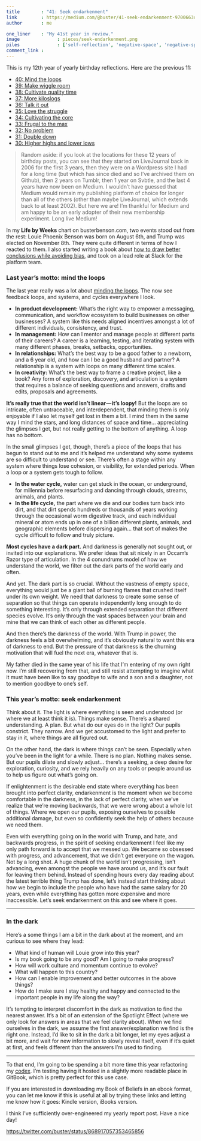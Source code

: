 ```yaml
---
title        : "41: Seek endarkenment"
link         : https://medium.com/@buster/41-seek-endarkenment-9700663dea67
author       : me

one_liner    : "My 41st year in review."
image			   : pieces/seek-endarkenment.png
piles			   : ['self-reflection', 'negative-space', 'negative-space']
comment_link : 
---
```


This is my 12th year of yearly birthday reflections. Here are the previous 11:

* [40: Mind the loops](/2016/05/28/mind-the-loops)
* [39: Make wiggle room](/2015/06/13/make-wiggle-room)
* [38: Cultivate quality time](/2014/05/28/cultivate-quality-time)
* [37: More kiloslogs](/2013/05/28/more-kiloslogs)
* [36: Talk it out](/2012/05/28/talk-it-out)
* [35: Love the struggle](/2011/05/28/cultivate-the-core)
* [34: Cultivating the core](/2010/05/28/cultivate-the-core)
* [33: Frugal to the max](/2009/05/28/frugal-to-the-max)
* [32: No problem](/2008/05/27/no-problem)
* [31: Double down](/2007/05/29/double-down)
* [30: Higher highs and lower lows](/2006/05/31/higher-highs-lower-lows)


> Random aside: if you look at the locations for these 12 years of birthday posts, you can see that they started on LiveJournal back in 2006 for the first 3 years, then they were on a Wordpress site I had for a long time (but which has since died and so I’ve archived them on Github), then 2 years on Tumblr, then 1 year on Svbtle, and the last 4 years have now been on Medium. I wouldn’t have guessed that Medium would remain my publishing platform of choice for longer than all of the others (other than maybe LiveJournal, which extends back to at least 2002). But here we are! I’m thankful for Medium and am happy to be an early adopter of their new membership experiment. Long live Medium!


In my **Life by Weeks** chart on busterbenson.com, two events stood out from the rest: Louie Phoenix Benson was born on August 6th, and Trump was elected on November 8th. They were quite different in terms of how I reacted to them. I also started writing a book about [how to draw better conclusions while avoiding bias](https://medium.com/thinking-is-hard/4-conundrums-of-intelligence-2ab78d90740f), and took on a lead role at Slack for the platform team.

### Last year’s motto: mind the loops

The last year really was a lot about [minding the loops](/2016/05/28/mind-the-loop). The now see feedback loops, and systems, and cycles everywhere I look.

* **In product development:** What’s the right way to empower a messaging, communication, and workflow ecosystem to build businesses on other businesses? A system like this needs aligned incentives amongst a lot of different individuals, consistency, and trust.
* **In management:** How can I mentor and manage people at different parts of their careers? A career is a learning, testing, and iterating system with many different phases, breaks, setbacks, opportunities.
* **In relationships:** What’s the best way to be a good father to a newborn, and a 6 year old, and how can I be a good husband and partner? A relationship is a system with loops on many different time scales.
* **In creativity:** What’s the best way to frame a creative project, like a book? Any form of exploration, discovery, and articulation is a system that requires a balance of seeking questions and answers, drafts and edits, proposals and agreements.

**It’s really true that the world isn’t linear — it’s loopy!** But the loops are so intricate, often untraceable, and interdependent, that minding them is only enjoyable if I also let myself get lost in them a bit. I mind them in the same way I mind the stars, and long distances of space and time… appreciating the glimpses I get, but not really getting to the bottom of anything. A loop has no bottom.

In the small glimpses I get, though, there’s a piece of the loops that has begun to stand out to me and it’s helped me understand why some systems are so difficult to understand or see. There’s often a stage within any system where things lose cohesion, or visibility, for extended periods. When a loop or a system gets tough to follow.

* **In the water cycle,** water can get stuck in the ocean, or underground, for millennia before resurfacing and dancing through clouds, streams, animals, and plants.
* **In the life cycle,** the part where we die and our bodies turn back into dirt, and that dirt spends hundreds or thousands of years working through the occasional worm digestive track, and each individual mineral or atom ends up in one of a billion different plants, animals, and geographic elements before dispersing again… that sort of makes the cycle difficult to follow and truly picture.

**Most cycles have a dark part.** And darkness is generally not sought out, or invited into our explanations. We prefer ideas that sit nicely in an Occam’s Razor type of articulation. In the 4 conundrums model of how we understand the world, we filter out the dark parts of the world early and often.

And yet. The dark part is so crucial. Without the vastness of empty space, everything would just be a giant ball of burning flames that crushed itself under its own weight. We need that darkness to create some sense of separation so that things can operate independently long enough to do something interesting. It’s only through extended separation that different species evolve. It’s only through the vast spaces between your brain and mine that we can think of each other as different people.

And then there’s the darkness of the world. With Trump in power, the darkness feels a bit overwhelming, and it’s obviously natural to want this era of darkness to end. But the pressure of that darkness is the churning motivation that will fuel the next era, whatever that is.

My father died in the same year of his life that I’m entering of my own right now. I’m still recovering from that, and still resist attempting to imagine what it must have been like to say goodbye to wife and a son and a daughter, not to mention goodbye to one’s self.

### This year’s motto: seek endarkenment

Think about it. The light is where everything is seen and understood (or where we at least think it is). Things make sense. There’s a shared understanding. A plan. But what do our eyes do in the light? Our pupils constrict. They narrow. And we get accustomed to the light and prefer to stay in it, where things are all figured out.

On the other hand, the dark is where things can’t be seen. Especially when you’ve been in the light for a while. There is no plan. Nothing makes sense. But our pupils dilate and slowly adjust… there’s a seeking, a deep desire for exploration, curiosity, and we rely heavily on any tools or people around us to help us figure out what’s going on.

If enlightenment is the desirable end state where everything has been brought into perfect clarity, endarkenment is the moment when we become comfortable in the darkness, in the lack of perfect clarity, when we’ve realize that we’re moving backwards, that we were wrong about a whole lot of things. Where we open our pupils, exposing ourselves to possible additional damage, but even so confidently seek the help of others because we need them.

Even with everything going on in the world with Trump, and hate, and backwards progress, in the spirit of seeking endarkenment I feel like my only path forward is to accept that we messed up. We became so obsessed with progress, and advancement, that we didn’t get everyone on the wagon. Not by a long shot. A huge chunk of the world isn’t progressing, isn’t advancing, even amongst the people we have around us, and it’s our fault for leaving them behind. Instead of spending hours every day reading about the latest terrible thing Trump has done, let’s instead start thinking about how we begin to include the people who have had the same salary for 20 years, even while everything has gotten more expensive and more inaccessible. Let’s seek endarkenment on this and see where it goes.

----

### In the dark

Here’s a some things I am a bit in the dark about at the moment, and am curious to see where they lead:

* What kind of human will Louie grow into this year?
* Is my book going to be any good? Am I going to make progress?
* How will work culture and momentum continue to evolve?
* What will happen to this country?
* How can I enable improvement and better outcomes in the above things?
* How do I make sure I stay healthy and happy and connected to the important people in my life along the way?

It’s tempting to interpret discomfort in the dark as motivation to find the nearest answer. It’s a bit of an extension of the Spotlight Effect (where we only look for answers in areas that we feel clarity about). When we find ourselves in the dark, we assume the first answer/explanation we find is the right one. Instead, I’d like to sit in the dark a bit longer, let my eyes adjust a bit more, and wait for new information to slowly reveal itself, even if it’s quiet at first, and feels different than the answers I’m used to finding.

----

To that end, I’m going to be spending a bit more time this year refactoring my [codex](/beliefs). I’m testing having it hosted in a slightly more readable place in GitBook, which is pretty perfect for this use case. 

If you are interested in downloading my Book of Beliefs in an ebook format, you can let me know if this is useful at all by trying these links and letting me know how it goes: Kindle version, iBooks version.

I think I’ve sufficiently over-engineered my yearly report post. Have a nice day!

https://twitter.com/buster/status/868917057353465856
